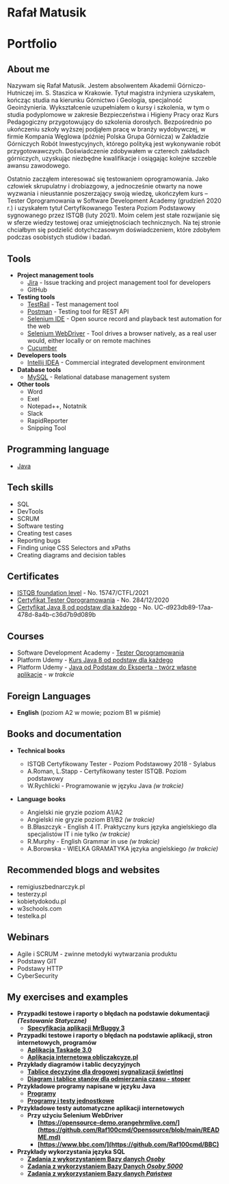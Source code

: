 # Rafał Matusik
# Portfolio 

## About me

Nazywam się Rafał Matusik. Jestem absolwentem Akademii Górniczo-Hutniczej im. S. Staszica w Krakowie. Tytuł magistra inżyniera uzyskałem, kończąc studia na kierunku Górnictwo i Geologia, specjalność Geoinżynieria. Wykształcenie uzupełniałem o kursy i szkolenia, w tym o studia podyplomowe w zakresie Bezpieczeństwa i Higieny Pracy oraz Kurs Pedagogiczny przygotowujący do szkolenia dorosłych. Bezpośrednio po ukończeniu szkoły wyższej podjąłem pracę w branży wydobywczej, w firmie Kompania Węglowa (później Polska Grupa Górnicza) w Zakładzie Górniczych Robót Inwestycyjnych, którego polityką jest wykonywanie robót przygotowawczych. Doświadczenie zdobywałem w czterech zakładach górniczych, uzyskując niezbędne kwalifikacje i osiągając kolejne  szczeble awansu zawodowego.

Ostatnio zacząłem interesować się testowaniem oprogramowania. Jako człowiek skrupulatny i drobiazgowy, a jednocześnie otwarty na nowe wyzwania i nieustannie poszerzający swoją wiedzę, ukończyłem kurs – Tester Oprogramowania w Software Development Academy (grudzień 2020 r.) i uzyskałem tytuł Certyfikowanego Testera Poziom Podstawowy sygnowanego przez ISTQB (luty 2021). Moim celem jest stałe rozwijanie się w sferze wiedzy testowej oraz umiejętnościach technicznych. Na tej stronie chciałbym się podzielić dotychczasowym doświadczeniem, które zdobyłem podczas osobistych studiów i badań.

## Tools
* **Project management tools**
  * [Jira](https://jira.atlassian.com/) - Issue tracking and project management tool for developers
  * GitHub
* **Testing tools**
  * [TestRail](https://www.gurock.com/testrail/) - Test management tool
  * [Postman](https://www.postman.com/product/rest-client/) - Testing tool for REST API
  * [Selenium IDE](https://chrome.google.com/webstore/detail/selenium-ide/mooikfkahbdckldjjndioackbalphokd) - Open source record and playback test automation for the web
  * [Selenium WebDriver](https://www.selenium.dev/projects/) - Tool drives a browser natively, as a real user would, either locally or on remote machines
  * [Cucumber](https://cucumber.io/)
* **Developers tools**
  * [Intellij IDEA](https://www.jetbrains.com/idea/) - Commercial integrated development environment
* **Database tools**
  * [MySQL](https://www.mysql.com/) - Relational database management system
* **Other tools**
  * Word
  * Exel
  * Notepad++, Notatnik
  * Slack
  * RapidReporter
  * Snipping Tool

## Programming language

* [Java](https://www.oracle.com/pl/java/)

## Tech skills

* SQL
* DevTools
* SCRUM
* Software testing
* Creating test cases
* Reporting bugs
* Finding uniqe CSS Selectors and xPaths
* Creating diagrams and decision tables

## Certificates

* [ISTQB  foundation level](https://drive.google.com/file/d/1jKwOiwKF-bFTWBtoLukdbJIX4gXarJbb/view?usp=sharing) - No. 15747/CTFL/2021
* [Certyfikat Tester Oprogramowania](https://app.diplomasafe.com/pl-PL/diploma/d4bbf07600067d3ba7835faa5b572b291a09dcd5c/tester-oprogramowania/linkedin_cert) - No. 284/12/2020
* [Certyfikat Java 8 od podstaw dla każdego](https://www.udemy.com/certificate/UC-d923db89-17aa-478d-8a4b-c36d7b9d089b/?utm_campaign=email&utm_source=sendgrid.com&utm_medium=email) - No. UC-d923db89-17aa-478d-8a4b-c36d7b9d089b

## Courses

* Software Development Academy - [Tester Oprogramowania](https://sdacademy.pl/kursy/kurs-tester-zdalny/)
* Platform Udemy - [Kurs Java 8 od podstaw dla każdego](https://www.udemy.com/course/kurs-java-8-od-podstaw-dla-kazdego/learn/lecture/11027866#overview)
* Platform Udemy - [Java od Podstaw do Eksperta - twórz własne aplikacje](https://www.udemy.com/course/java-od-podstaw-do-eksperta-tworz-wasne-aplikacje/learn/lecture/7051018#overview) - _w trakcie_

## Foreign Languages
* **English** (poziom A2 w mowie; poziom B1 w piśmie)


## Books and documentation
* **Technical books**
  * ISTQB Certyfikowany Tester - Poziom Podstawowy 2018 - Sylabus
  * A.Roman, L.Stapp - Certyfikowany tester ISTQB. Poziom podstawowy
  * W.Rychlicki - Programowanie w języku Java _(w trakcie)_

* **Language books**
  * Angielski nie gryzie poziom A1/A2
  * Angielski nie gryzie poziom B1/B2 _(w trakcie)_
  * B.Błaszczyk -  English 4 IT. Praktyczny kurs języka angielskiego dla specjalistów IT i nie tylko _(w trakcie)_
  * R.Murphy -  English Grammar in use _(w trakcie)_
  * A.Borowska -  WIELKA GRAMATYKA języka angielskiego _(w trakcie)_
  
## Recommended blogs and websites

  * remigiuszbednarczyk.pl
  * testerzy.pl
  * kobietydokodu.pl
  * w3schools.com
  * testelka.pl
## Webinars
* Agile i SCRUM - zwinne metodyki wytwarzania produktu
* Podstawy GIT
* Podstawy HTTP
* CyberSecurity

## My exercises and examples
* **Przypadki testowe i raporty o błędach na podstawie dokumentacji _(Testowanie Statyczne)_**
  * **[Specyfikacja aplikacji MrBuggy 3](https://github.com/Raf100cmd/Specyfikacja-aplikacji-MrBuggy-3)**
* **Przypadki testowe i raporty o błędach na podstawie aplikacji, stron internetowych, programów**
  * **[Aplikacja Taskade 3.0](https://github.com/Raf100cmd/Aplikacja-Taskade-3.0)**
  * **[Aplikacja internetowa obliczakcyze.pl](https://github.com/Raf100cmd/obliczakcyze.pl)**
* **Przykłady diagramów i tablic decyzyjnych**
  * **[Tablice decyzyjne dla drogowej sygnalizacji świetlnej](https://drive.google.com/file/d/1ZtI5UUItHjoTU_a4aBogwOoeB4pEzpzP/view?usp=sharing)**
  * **[Diagram i tablice stanów dla odmierzania czasu - stoper](https://drive.google.com/file/d/1DIkv2MRJsEUUpelk-giAnzME0w4C-fST/view?usp=sharing)**
* **Przykładowe programy napisane w języku Java**
  * **[Programy](https://github.com/Raf100cmd/Programy)**
  * **[Programy i testy jednostkowe](https://github.com/Raf100cmd/Programy_i_testy_jednostkowe)**
* **Przykładowe testy automatyczne aplikacji internetowych**
  * **Przy użyciu Selenium WebDriver**
      * **[https://opensource-demo.orangehrmlive.com/](https://github.com/Raf100cmd/Opensource/blob/main/README.md)**
      * **[https://www.bbc.com/](https://github.com/Raf100cmd/BBC)**
* **Przykłady wykorzystania języka SQL**
  * **[Zadania z wykorzystaniem Bazy danych _Osoby_](https://github.com/Raf100cmd/SQL_Baza_Danych_Osoby)**
  * **[Zadania z wykorzystaniem Bazy Danych _Osoby 5000_](https://github.com/Raf100cmd/SQL_Baza_Danych_Osoby)**
  * **[Zadania z wykorzystaniem Bazy danych _Państwa_](https://github.com/Raf100cmd/SQL_Baza_Danych_Pa-stwa)**




